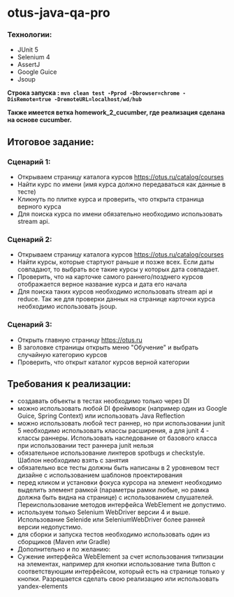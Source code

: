 # otus-java-qa-pro

### Технологии:
- JUnit 5
- Selenium 4
- AssertJ
- Google Guice
- Jsoup

**Строка запуска : `mvn clean test -Pprod -Dbrowser=chrome -DisRemote=true -DremoteURL=localhost/wd/hub`** 

**Также имеется ветка homework_2_cucumber, где реализация сделана на основе cucumber.**

## Итоговое задание:

### Сценарий 1:
- Открываем страницу каталога курсов https://otus.ru/catalog/courses
- Найти курс по имени (имя курса должно передаваться как данные в тесте)
- Кликнуть по плитке курса и проверить, что открыта страница верного курса
- Для поиска курса по имени обязательно необходимо использовать stream api.

### Сценарий 2:
- Открываем страницу каталога курсов https://otus.ru/catalog/courses
- Найти курсы, которые стартуют раньше и позже всех. Если даты совпадают, то выбрать все такие курсы у которых дата совпадает.
- Проверить, что на карточке самого раннего/позднего курсов отображается верное название курса и дата его начала
- Для поиска таких курсов необходимо использовать stream api и reduce. Так же для проверки данных на странице карточки курса необходимо использовать jsoup.

### Сценарий 3:
- Открыть главную страницу https://otus.ru
- В заголовке страницы открыть меню "Обучение" и выбрать случайную категорию курсов
- Проверить, что открыт каталог курсов верной категории

## Требования к реализации:
- создавать объекты в тестах необходимо только через DI
- можно использовать любой DI фреймворк (например один из Google Guice, Spring Context) или использовать Java Reflection
- можно использовать любой тест раннер, но при использовании junit 5 необходимо использовать классы расширения, а для junit 4 - классы раннеры. Использовать наследование от базового класса при использовании тест раннера junit нельзя
- обязательное использование линтеров spotbugs и checkstyle. Шаблон необходимо взять с занятия
- обязательно все тесты должны быть написаны в 2 уровневом тест дизайне с использованием шаблонов проектирования
- перед кликом и установки фокуса курсора на элемент необходимо выделить элемент рамкой (параметры рамки любые, но рамка должна быть видна на странице) с использованием слушателей. Переиспользование методов интерфейса WebElement не допустимо.
- используем только Selenium WebDriver версии 4 и выше. Использование Selenide или SeleniumWebDriver более ранней версии недопустимо.
- для сборки и запуска тестов необходимо использовать один из сборщиков (Maven или Gradle)
- Дополнительно и по желанию:
- Сужение интерфейса WebElement за счет использования типизации на элементах, например для кнопки использование типа Button с соответствующим интерфейсом, который есть на странице только у кнопки. Разрешается сделать свою реализацию или использовать yandex-elements